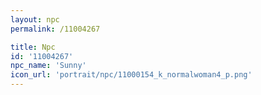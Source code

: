 ```yaml
---
layout: npc
permalink: /11004267

title: Npc
id: '11004267'
npc_name: 'Sunny'
icon_url: 'portrait/npc/11000154_k_normalwoman4_p.png'
---
```

